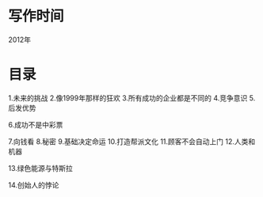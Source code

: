 # 写作时间
2012年

# 目录
1.未来的挑战
2.像1999年那样的狂欢
3.所有成功的企业都是不同的
4.竞争意识
5.后发优势

6.成功不是中彩票

7.向钱看
8.秘密
9.基础决定命运
10.打造帮派文化
11.顾客不会自动上门
12.人类和机器

13.绿色能源与特斯拉

14.创始人的悖论


